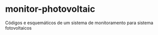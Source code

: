 # monitor-photovoltaic
Códigos e esquemáticos de um sistema de monitoramento para sistema fotovoltaicos 
